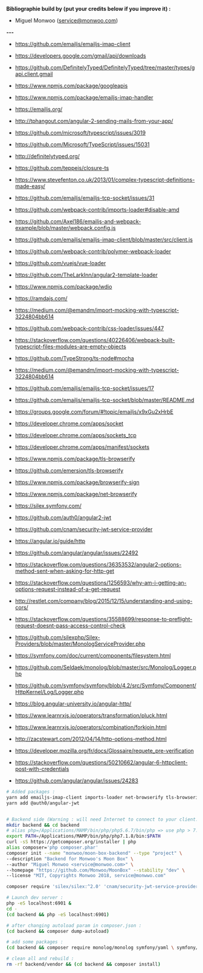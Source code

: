 **Bibliographie build by (put your credits below if you improve it) :**

- Miguel Monwoo (service@monwoo.com)

**---**

- https://github.com/emailjs/emailjs-imap-client
- https://developers.google.com/gmail/api/downloads
- https://github.com/DefinitelyTyped/DefinitelyTyped/tree/master/types/gapi.client.gmail
- https://www.npmjs.com/package/googleapis
- https://www.npmjs.com/package/emailjs-imap-handler
- https://emailjs.org/
- http://tphangout.com/angular-2-sending-mails-from-your-app/
- https://github.com/microsoft/typescript/issues/3019
- https://github.com/Microsoft/TypeScript/issues/15031
- http://definitelytyped.org/
- https://github.com/teppeis/closure-ts
- https://www.stevefenton.co.uk/2013/01/complex-typescript-definitions-made-easy/

- https://github.com/emailjs/emailjs-tcp-socket/issues/31
- https://github.com/webpack-contrib/imports-loader#disable-amd
- https://github.com/Axel186/emailjs-and-webpack-example/blob/master/webpack.config.js
- https://github.com/emailjs/emailjs-imap-client/blob/master/src/client.js

- https://github.com/webpack-contrib/polymer-webpack-loader
- https://github.com/vuejs/vue-loader
- https://github.com/TheLarkInn/angular2-template-loader

- https://www.npmjs.com/package/wdio
- https://ramdajs.com/
- https://medium.com/@emandm/import-mocking-with-typescript-3224804bb614
- https://github.com/webpack-contrib/css-loader/issues/447
- https://stackoverflow.com/questions/40226406/webpack-built-typescript-files-modules-are-empty-objects
- https://github.com/TypeStrong/ts-node#mocha
- https://medium.com/@emandm/import-mocking-with-typescript-3224804bb614

- https://github.com/emailjs/emailjs-tcp-socket/issues/17
- https://github.com/emailjs/emailjs-tcp-socket/blob/master/README.md
- https://groups.google.com/forum/#!topic/emailjs/x9xGu2xHrbE

- https://developer.chrome.com/apps/socket
- https://developer.chrome.com/apps/sockets_tcp
- https://developer.chrome.com/apps/manifest/sockets

- https://www.npmjs.com/package/tls-browserify
- https://github.com/emersion/tls-browserify
- https://www.npmjs.com/package/browserify-sign
- https://www.npmjs.com/package/net-browserify

- https://silex.symfony.com/
- https://github.com/auth0/angular2-jwt
- https://github.com/cnam/security-jwt-service-provider
- https://angular.io/guide/http

- https://github.com/angular/angular/issues/22492
- https://stackoverflow.com/questions/36353532/angular2-options-method-sent-when-asking-for-http-get
- https://stackoverflow.com/questions/1256593/why-am-i-getting-an-options-request-instead-of-a-get-request
- http://restlet.com/company/blog/2015/12/15/understanding-and-using-cors/
- https://stackoverflow.com/questions/35588699/response-to-preflight-request-doesnt-pass-access-control-check

- https://github.com/silexphp/Silex-Providers/blob/master/MonologServiceProvider.php
- https://symfony.com/doc/current/components/filesystem.html
- https://github.com/Seldaek/monolog/blob/master/src/Monolog/Logger.php
- https://github.com/symfony/symfony/blob/4.2/src/Symfony/Component/HttpKernel/Log/Logger.php

- https://blog.angular-university.io/angular-http/
- https://www.learnrxjs.io/operators/transformation/pluck.html
- https://www.learnrxjs.io/operators/combination/forkjoin.html

- http://zacstewart.com/2012/04/14/http-options-method.html
- https://developer.mozilla.org/fr/docs/Glossaire/requete_pre-verification

- https://stackoverflow.com/questions/50210662/angular-6-httpclient-post-with-credentials
- https://github.com/angular/angular/issues/24283

```bash
# Added packages :
yarn add emailjs-imap-client imports-loader net-browserify tls-browserify
yarn add @auth0/angular-jwt


# Backend side (Warning : will need Internet to connect to your client...)
mkdir backend && cd backend
# alias php=/Applications/MAMP/bin/php/php5.6.7/bin/php => use php > 7.1
export PATH=/Applications/MAMP/bin/php/php7.1.8/bin:$PATH
curl -sS https://getcomposer.org/installer | php
alias composer='php composer.phar'
composer init --name "monwoo/moon-box-backend" --type "project" \
--description "Backend for Monwoo's Moon Box" \
--author "Miguel Monwoo <service@monwoo.com>" \
--homepage "https://github.com/Monwoo/MoonBox" --stability "dev" \
--license "MIT, Copyrights Monwoo 2018, service@monwwo.com"

composer require 'silex/silex:^2.0' 'cnam/security-jwt-service-provider:2.*'

# Launch dev server :
php -eS localhost:6901 &
cd -
(cd backend && php -eS localhost:6901)

# after changing autoload param in composer.json :
(cd backend && composer dump-autoload)

# add some packages :
(cd backend && composer require monolog/monolog symfony/yaml \ symfony/monolog-bridge symfony/filesystem)

# clean all and rebuild :
rm -rf backend/vendor && (cd backend && composer install)

```
